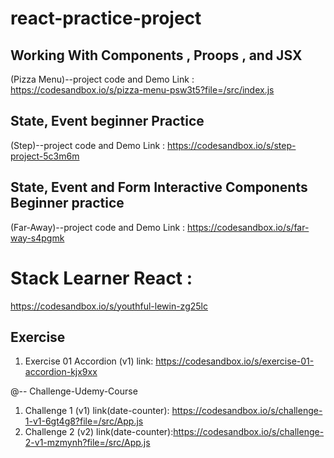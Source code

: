 # react-practice-project

## Working With Components , Proops , and JSX 
(Pizza Menu)--project code and Demo Link : https://codesandbox.io/s/pizza-menu-psw3t5?file=/src/index.js
## State, Event beginner Practice 
(Step)--project code and Demo Link : https://codesandbox.io/s/step-project-5c3m6m
## State, Event and Form Interactive Components Beginner practice 
(Far-Away)--project code and Demo Link : https://codesandbox.io/s/far-way-s4pgmk

# Stack Learner React :
https://codesandbox.io/s/youthful-lewin-zg25lc

## Exercise 
1. Exercise 01 Accordion (v1)
link: https://codesandbox.io/s/exercise-01-accordion-kjx9xx


@-- Challenge-Udemy-Course
1) Challenge 1 (v1) link(date-counter): https://codesandbox.io/s/challenge-1-v1-6gt4g8?file=/src/App.js   
2) Challenge 2 (v2) link(date-counter):https://codesandbox.io/s/challenge-2-v1-mzmynh?file=/src/App.js
